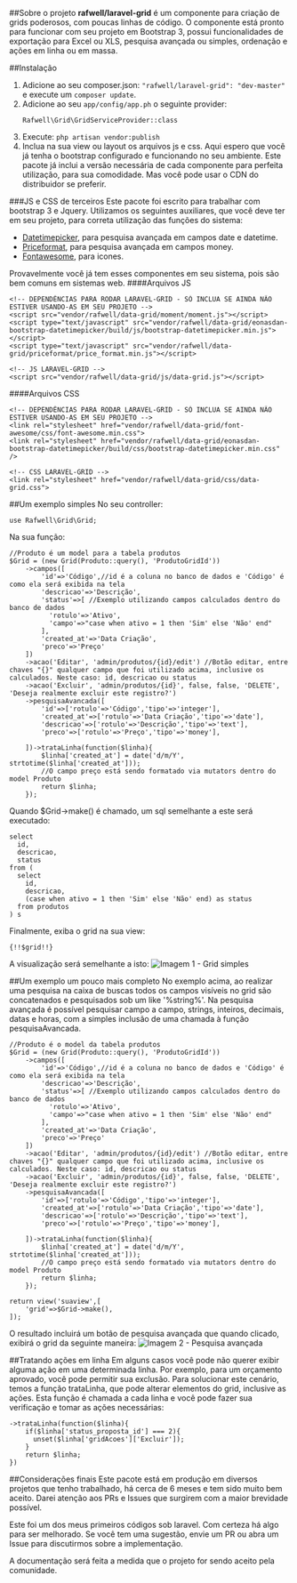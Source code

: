 ##Sobre o projeto
**rafwell/laravel-grid** é um componente para criação de grids poderosos, com poucas linhas de código. O componente está pronto para funcionar com seu projeto em Bootstrap 3, possui funcionalidades de exportação para Excel ou XLS, pesquisa avançada ou simples, ordenação e ações em linha ou em massa.

##Instalação
1. Adicione ao seu composer.json: ```"rafwell/laravel-grid": "dev-master"``` e execute um ```composer update```.
2. Adicione ao seu ```app/config/app.ph``` o seguinte provider:
    ```
    Rafwell\Grid\GridServiceProvider::class
    ```
3. Execute: ```php artisan vendor:publish```
4. Inclua na sua view ou layout os arquivos js e css. Aqui espero que você já tenha o bootstrap configurado e funcionando no seu ambiente. Este pacote já inclui a versão necessária de cada componente para perfeita utilização, para sua comodidade. Mas você pode usar o CDN do distribuidor se preferir.

###JS e CSS de terceiros
Este pacote foi escrito para trabalhar com bootstrap 3 e Jquery. Utilizamos os seguintes auxiliares, que você deve ter em seu projeto, para correta utilização das funções do sistema:

* [Datetimepicker](https://eonasdan.github.io/bootstrap-datetimepicker/), para pesquisa avançada em campos date e datetime. 
* [Priceformat](http://jquerypriceformat.com/), para pesquisa avançada em campos money.
* [Fontawesome](http://fontawesome.io/), para icones.

Provavelmente você já tem esses componentes em seu sistema, pois são bem comuns em sistemas web.
####Arquivos JS
```
<!-- DEPENDÊNCIAS PARA RODAR LARAVEL-GRID - SÓ INCLUA SE AINDA NÃO ESTIVER USANDO-AS EM SEU PROJETO -->
<script src="vendor/rafwell/data-grid/moment/moment.js"></script>
<script type="text/javascript" src="vendor/rafwell/data-grid/eonasdan-bootstrap-datetimepicker/build/js/bootstrap-datetimepicker.min.js"></script>
<script type="text/javascript" src="vendor/rafwell/data-grid/priceformat/price_format.min.js"></script>

<!-- JS LARAVEL-GRID -->
<script src="vendor/rafwell/data-grid/js/data-grid.js"></script>
```
####Arquivos CSS
```
<!-- DEPENDÊNCIAS PARA RODAR LARAVEL-GRID - SÓ INCLUA SE AINDA NÃO ESTIVER USANDO-AS EM SEU PROJETO -->
<link rel="stylesheet" href="vendor/rafwell/data-grid/font-awesome/css/font-awesome.min.css">
<link rel="stylesheet" href="vendor/rafwell/data-grid/eonasdan-bootstrap-datetimepicker/build/css/bootstrap-datetimepicker.min.css" />

<!-- CSS LARAVEL-GRID -->
<link rel="stylesheet" href="vendor/rafwell/data-grid/css/data-grid.css">
```

##Um exemplo simples
No seu controller:
```
use Rafwell\Grid\Grid;
```
Na sua função:
```
//Produto é um model para a tabela produtos
$Grid = (new Grid(Produto::query(), 'ProdutoGridId'))           
    ->campos([
        'id'=>'Código',//id é a coluna no banco de dados e 'Código' é como ela será exibida na tela
        'descricao'=>'Descrição',
        'status'=>[ //Exemplo utilizando campos calculados dentro do banco de dados
          'rotulo'=>'Ativo',
          'campo'=>"case when ativo = 1 then 'Sim' else 'Não' end"
        ],
        'created_at'=>'Data Criação',
        'preco'=>'Preço'
    ])
    ->acao('Editar', 'admin/produtos/{id}/edit') //Botão editar, entre chaves "{}" qualquer campo que foi utilizado acima, inclusive os calculados. Neste caso: id, descricao ou status
    ->acao('Excluir', 'admin/produtos/{id}', false, false, 'DELETE', 'Deseja realmente excluir este registro?')
    ->pesquisaAvancada([
    	'id'=>['rotulo'=>'Código','tipo'=>'integer'],
    	'created_at'=>['rotulo'=>'Data Criação','tipo'=>'date'],
    	'descricao'=>['rotulo'=>'Descrição','tipo'=>'text'],
    	'preco'=>['rotulo'=>'Preço','tipo'=>'money'],
    	
    ])->trataLinha(function($linha){
    	$linha['created_at'] = date('d/m/Y', strtotime($linha['created_at']));
    	//O campo preço está sendo formatado via mutators dentro do model Produto
    	return $linha;
    });
```
Quando $Grid->make() é chamado, um sql semelhante a este será executado:
```
select
  id,
  descricao,
  status
from (
  select 
    id,
    descricao,
    (case when ativo = 1 then 'Sim' else 'Não' end) as status
  from produtos
) s
```
Finalmente, exiba o grid na sua view:
```
{!!$grid!!}
```
A visualização será semelhante a isto:
![Imagem 1 - Grid simples](https://s31.postimg.org/5me80xvrf/Captura_de_tela_de_2016_08_01_20_23_54.png)

##Um exemplo um pouco mais completo
No exemplo acima, ao realizar uma pesquisa na caixa de buscas todos os campos visíveis no grid são concatenados e pesquisados sob um like '%string%'. Na pesquisa avançada é possível pesquisar campo a campo, strings, inteiros, decimais, datas e horas, com a simples inclusão de uma chamada à função pesquisaAvancada.

```
//Produto é o model da tabela produtos
$Grid = (new Grid(Produto::query(), 'ProdutoGridId'))           
    ->campos([
        'id'=>'Código',//id é a coluna no banco de dados e 'Código' é como ela será exibida na tela
        'descricao'=>'Descrição',
        'status'=>[ //Exemplo utilizando campos calculados dentro do banco de dados
          'rotulo'=>'Ativo',
          'campo'=>"case when ativo = 1 then 'Sim' else 'Não' end"
        ],
        'created_at'=>'Data Criação',
        'preco'=>'Preço'
    ])
    ->acao('Editar', 'admin/produtos/{id}/edit') //Botão editar, entre chaves "{}" qualquer campo que foi utilizado acima, inclusive os calculados. Neste caso: id, descricao ou status
    ->acao('Excluir', 'admin/produtos/{id}', false, false, 'DELETE', 'Deseja realmente excluir este registro?')
    ->pesquisaAvancada([
    	'id'=>['rotulo'=>'Código','tipo'=>'integer'],
    	'created_at'=>['rotulo'=>'Data Criação','tipo'=>'date'],
    	'descricao'=>['rotulo'=>'Descrição','tipo'=>'text'],
    	'preco'=>['rotulo'=>'Preço','tipo'=>'money'],
    	
    ])->trataLinha(function($linha){
    	$linha['created_at'] = date('d/m/Y', strtotime($linha['created_at']));
    	//O campo preço está sendo formatado via mutators dentro do model Produto
    	return $linha;
    });

return view('suaview',[
    'grid'=>$Grid->make(),
]);
```
O resultado incluirá um botão de pesquisa avançada que quando clicado, exibirá o grid da seguinte maneira:
![Imagem 2 - Pesquisa avançada](https://s32.postimg.org/5k1ncfw11/Captura_de_tela_de_2016_08_01_20_21_04.png)

##Tratando ações em linha
Em alguns casos você pode não querer exibir alguma ação em uma determinada linha. Por exemplo, para um orçamento aprovado, você pode permitir sua exclusão. Para solucionar este cenário, temos a função trataLinha, que pode alterar elementos do grid, inclusive as ações. Esta função é chamada a cada linha e você pode fazer sua verificação e tomar as ações necessárias:
```
->trataLinha(function($linha){
    if($linha['status_proposta_id'] === 2){
      unset($linha['gridAcoes']['Excluir']);
    }
    return $linha;
})
```
##Considerações finais
Este pacote está em produção em diversos projetos que tenho trabalhado, há cerca de 6 meses e tem sido muito bem aceito.
Darei atenção aos PRs e Issues que surgirem com a maior brevidade possível.

Este foi um dos meus primeiros códigos sob laravel. Com certeza há algo para ser melhorado. Se você tem uma sugestão, envie um PR ou abra um Issue para discutirmos sobre a implementação.

A documentação será feita a medida que o projeto for sendo aceito pela comunidade.
